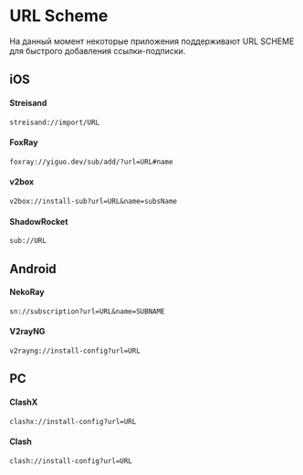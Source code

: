 # URL Scheme

На данный момент некоторые приложения поддерживают URL SCHEME для быстрого добавления ссылки-подписки.

## iOS

#### Streisand

```
streisand://import/URL
```

#### FoxRay

```
foxray://yiguo.dev/sub/add/?url=URL#name
```

#### v2box

```
v2box://install-sub?url=URL&name=subsName
```

#### ShadowRocket

```
sub://URL
```

## Android

#### NekoRay

```
sn://subscription?url=URL&name=SUBNAME
```

#### V2rayNG&#x20;

```
v2rayng://install-config?url=URL
```

## PC

#### ClashX

```
clashx://install-config?url=URL
```

#### Clash

```
clash://install-config?url=URL
```

